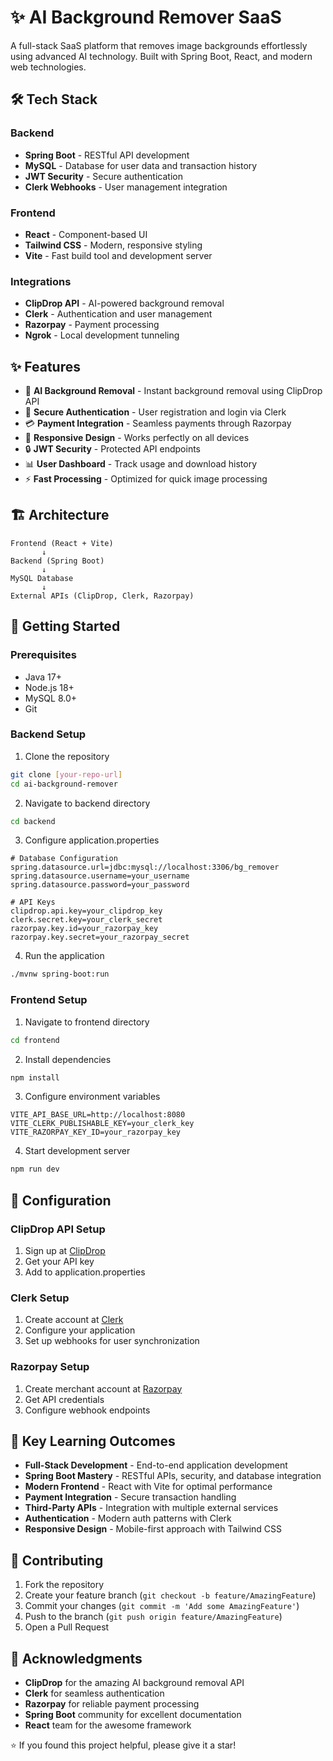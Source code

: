 # ✨ AI Background Remover SaaS

A full-stack SaaS platform that removes image backgrounds effortlessly using advanced AI technology. Built with Spring Boot, React, and modern web technologies.

## 🛠️ Tech Stack

### Backend
- **Spring Boot** - RESTful API development
- **MySQL** - Database for user data and transaction history
- **JWT Security** - Secure authentication
- **Clerk Webhooks** - User management integration

### Frontend
- **React** - Component-based UI
- **Tailwind CSS** - Modern, responsive styling
- **Vite** - Fast build tool and development server

### Integrations
- **ClipDrop API** - AI-powered background removal
- **Clerk** - Authentication and user management
- **Razorpay** - Payment processing
- **Ngrok** - Local development tunneling

## ✨ Features

- 🧠 **AI Background Removal** - Instant background removal using ClipDrop API
- 🔐 **Secure Authentication** - User registration and login via Clerk
- 💳 **Payment Integration** - Seamless payments through Razorpay
- 📱 **Responsive Design** - Works perfectly on all devices
- 🔒 **JWT Security** - Protected API endpoints
- 📊 **User Dashboard** - Track usage and download history
- ⚡ **Fast Processing** - Optimized for quick image processing

## 🏗️ Architecture

```
Frontend (React + Vite)
       ↓
Backend (Spring Boot)
       ↓
MySQL Database
       ↓
External APIs (ClipDrop, Clerk, Razorpay)
```

## 🚀 Getting Started

### Prerequisites

- Java 17+
- Node.js 18+
- MySQL 8.0+
- Git

### Backend Setup

1. Clone the repository
```bash
git clone [your-repo-url]
cd ai-background-remover
```

2. Navigate to backend directory
```bash
cd backend
```

3. Configure application.properties
```properties
# Database Configuration
spring.datasource.url=jdbc:mysql://localhost:3306/bg_remover
spring.datasource.username=your_username
spring.datasource.password=your_password

# API Keys
clipdrop.api.key=your_clipdrop_key
clerk.secret.key=your_clerk_secret
razorpay.key.id=your_razorpay_key
razorpay.key.secret=your_razorpay_secret
```

4. Run the application
```bash
./mvnw spring-boot:run
```

### Frontend Setup

1. Navigate to frontend directory
```bash
cd frontend
```

2. Install dependencies
```bash
npm install
```

3. Configure environment variables
```env
VITE_API_BASE_URL=http://localhost:8080
VITE_CLERK_PUBLISHABLE_KEY=your_clerk_key
VITE_RAZORPAY_KEY_ID=your_razorpay_key
```

4. Start development server
```bash
npm run dev
```

## 🔧 Configuration

### ClipDrop API Setup
1. Sign up at [ClipDrop](https://clipdrop.co/)
2. Get your API key
3. Add to application.properties

### Clerk Setup
1. Create account at [Clerk](https://clerk.com/)
2. Configure your application
3. Set up webhooks for user synchronization

### Razorpay Setup
1. Create merchant account at [Razorpay](https://razorpay.com/)
2. Get API credentials
3. Configure webhook endpoints

## 🎯 Key Learning Outcomes

- **Full-Stack Development** - End-to-end application development
- **Spring Boot Mastery** - RESTful APIs, security, and database integration
- **Modern Frontend** - React with Vite for optimal performance
- **Payment Integration** - Secure transaction handling
- **Third-Party APIs** - Integration with multiple external services
- **Authentication** - Modern auth patterns with Clerk
- **Responsive Design** - Mobile-first approach with Tailwind CSS

## 🤝 Contributing

1. Fork the repository
2. Create your feature branch (`git checkout -b feature/AmazingFeature`)
3. Commit your changes (`git commit -m 'Add some AmazingFeature'`)
4. Push to the branch (`git push origin feature/AmazingFeature`)
5. Open a Pull Request

## 🙏 Acknowledgments

- **ClipDrop** for the amazing AI background removal API
- **Clerk** for seamless authentication
- **Razorpay** for reliable payment processing
- **Spring Boot** community for excellent documentation
- **React** team for the awesome framework

⭐ If you found this project helpful, please give it a star!


